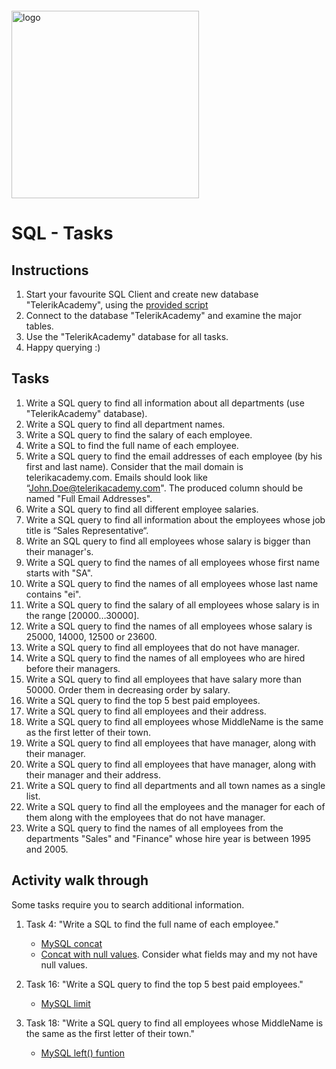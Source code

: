 <img src="https://webassets.telerikacademy.com/images/default-source/logos/telerik-academy.svg" alt="logo" width="300px" style="margin-top: 20px;"/>

# SQL - Tasks

## Instructions

1. Start your favourite SQL Client and create new database "TelerikAcademy", using the [provided script](./database_telerikacademy.sql)
1. Connect to the database "TelerikAcademy" and examine the major tables.
1. Use the "TelerikAcademy" database for all tasks.
1. Happy querying :)


## Tasks

1. Write a SQL query to find all information about all departments (use "TelerikAcademy" database).
1. Write a SQL query to find all department names.
1. Write a SQL query to find the salary of each employee.
1. Write a SQL to find the full name of each employee.
1. Write a SQL query to find the email addresses of each employee (by his first and last name). Consider that the mail domain is telerikacademy.com. Emails should look like “John.Doe@telerikacademy.com". The produced column should be named "Full Email Addresses".
1. Write a SQL query to find all different employee salaries.
1. Write a SQL query to find all information about the employees whose job title is “Sales Representative“.
1. Write an SQL query to find all employees whose salary is bigger than their manager's.
1. Write a SQL query to find the names of all employees whose first name starts with "SA".
1. Write a SQL query to find the names of all employees whose last name contains "ei".
1. Write a SQL query to find the salary of all employees whose salary is in the range [20000…30000].
1. Write a SQL query to find the names of all employees whose salary is 25000, 14000, 12500 or 23600.
1. Write a SQL query to find all employees that do not have manager.
1. Write a SQL query to find the names of all employees who are hired before their managers.
1. Write a SQL query to find all employees that have salary more than 50000. Order them in decreasing order by salary.
1. Write a SQL query to find the top 5 best paid employees.
1. Write a SQL query to find all employees and their address.
1. Write a SQL query to find all employees whose MiddleName is the same as the first letter of their town.
1. Write a SQL query to find all employees that have manager, along with their manager.
1. Write a SQL query to find all employees that have manager, along with their manager and their address.
1. Write a SQL query to find all departments and all town names as a single list.
1. Write a SQL query to find all the employees and the manager for each of them along with the employees that do not have manager.
1. Write a SQL query to find the names of all employees from the departments "Sales" and "Finance" whose hire year is between 1995 and 2005.

## Activity walk through

Some tasks require you to search additional information.

1. Task 4: "Write a SQL to find the full name of each employee."

   - [MySQL concat](http://www.mysqltutorial.org/sql-concat-in-mysql.aspx)
   - [Concat with null values](http://www.mysqltutorial.org/mysql-ifnull/). Consider what fields may and my not have null values.

1.  Task 16: "Write a SQL query to find the top 5 best paid employees."

    - [MySQL limit](http://www.mysqltutorial.org/mysql-limit.aspx)

1. Task 18: "Write a SQL query to find all employees whose MiddleName is the same as the first letter of their town."

   - [MySQL left() funtion](https://www.w3schools.com/sql/func_mysql_left.asp)
